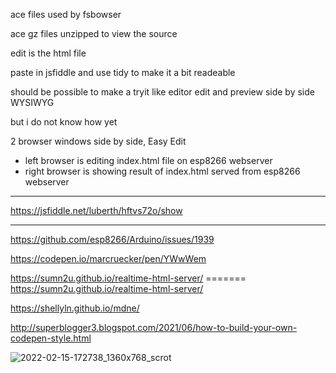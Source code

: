 ace files used by fsbowser

ace gz files unzipped to view the source

edit is the html file

paste in jsfiddle and use tidy  to make it a bit readeable

should be possible to make a tryit like editor edit and preview side by side WYSIWYG

but i do not know how yet

2 browser windows side by side, Easy Edit
- left browser is editing index.html file on esp8266 webserver
- right browser is showing result of index.html served from esp8266 webserver

---

https://jsfiddle.net/luberth/hftvs72o/show

---

https://github.com/esp8266/Arduino/issues/1939

https://codepen.io/marcruecker/pen/YWwWem

https://sumn2u.github.io/realtime-html-server/ ======= https://sumn2u.github.io/realtime-html-server/

https://shellyln.github.io/mdne/

http://superblogger3.blogspot.com/2021/06/how-to-build-your-own-codepen-style.html

![2022-02-15-172738_1360x768_scrot](https://user-images.githubusercontent.com/45427770/154407749-dee16f78-8a45-438d-a637-27f7ed56905c.png)
